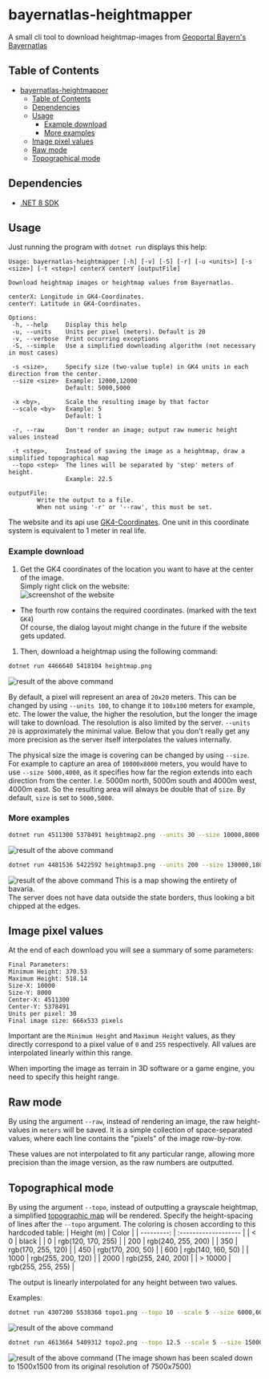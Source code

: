 # bayernatlas-heightmapper

A small cli tool to download heightmap-images from [Geoportal Bayern's Bayernatlas](https://geoportal.bayern.de/bayernatlas)

## Table of Contents
- [bayernatlas-heightmapper](#bayernatlas-heightmapper)
  - [Table of Contents](#table-of-contents)
  - [Dependencies](#dependencies)
  - [Usage](#usage)
    - [Example download](#example-download)
    - [More examples](#more-examples)
  - [Image pixel values](#image-pixel-values)
  - [Raw mode](#raw-mode)
  - [Topographical mode](#topographical-mode)

## Dependencies
- [.NET 8 SDK](https://dotnet.microsoft.com/en-us/download/dotnet/8.0)

## Usage
Just running the program with `dotnet run` displays this help:
```
Usage: bayernatlas-heightmapper [-h] [-v] [-S] [-r] [-u <units>] [-s <size>] [-t <step>] centerX centerY [outputFile]

Download heightmap images or heightmap values from Bayernatlas.

centerX: Longitude in GK4-Coordinates.
centerY: Latitude in GK4-Coordinates.

Options:
 -h, --help     Display this help
 -u, --units    Units per pixel (meters). Default is 20
 -v, --verbose  Print occurring exceptions
 -S, --simple   Use a simplified downloading algorithm (not necessary in most cases)

 -s <size>,     Specify size (two-value tuple) in GK4 units in each direction from the center.
 --size <size>  Example: 12000,12000
                Default: 5000,5000

 -x <by>,       Scale the resulting image by that factor
 --scale <by>   Example: 5
                Default: 1

 -r, --raw      Don't render an image; output raw numeric height values instead

 -t <step>,     Instead of saving the image as a heightmap, draw a simplified topographical map
 --topo <step>  The lines will be separated by 'step' meters of height.
                Example: 22.5

outputFile:
        Write the output to a file.
        When not using '-r' or '--raw', this must be set.
```

The website and its api use [GK4-Coordinates](https://en.wikipedia.org/wiki/Gauss%E2%80%93Kr%C3%BCger_coordinate_system).
One unit in this coordinate system is equivalent to 1 meter in real life.

### Example download
1. Get the GK4 coordinates of the location you want to have at the center of the image. \
   Simply right click on the website: \
![screenshot of the website](/assets/on-website.png)
  - The fourth row contains the required coordinates. (marked with the text `GK4`) \
    Of course, the dialog layout might change in the future if the website gets updated.

1. Then, download a heightmap using the following command:
```sh
dotnet run 4466640 5418104 heightmap.png
```
![result of the above command](/assets/heightmap.png)

By default, a pixel will represent an area of `20x20` meters.
This can be changed by using `--units 100`, to change it to `100x100` meters for example, etc.
The lower the value, the higher the resolution, but the longer the image will take to download.
The resolution is also limited by the server. `--units 20` is approximately the minimal value.
Below that you don't really get any more precision as the server itself interpolates the values internally.

The physical size the image is covering can be changed by using `--size`. For example to capture an area
of `10000x8000` meters, you would have to use `--size 5000,4000`, as it specifies how far the region extends into each direction
from the center. I.e. 5000m north, 5000m south and 4000m west, 4000m east. So the resulting area will always be double that of `size`.
By default, `size` is set to `5000,5000`.

### More examples
```sh
dotnet run 4511300 5378491 heightmap2.png --units 30 --size 10000,8000
```
![result of the above command](/assets/heightmap2.png)

```sh
dotnet run 4481536 5422592 heightmap3.png --units 200 --size 130000,180000
```
![result of the above command](/assets/heightmap3.png)
This is a map showing the entirety of bavaria. \
The server does not have data outside the state borders, thus looking a bit chipped at the edges.

## Image pixel values
At the end of each download you will see a summary of some parameters:
```
Final Parameters:
Minimum Height: 370.53
Maximum Height: 518.14
Size-X: 10000
Size-Y: 8000
Center-X: 4511300
Center-Y: 5378491
Units per pixel: 30
Final image size: 666x533 pixels
```

Important are the `Minimum Height` and `Maximum Height` values, as they directly correspond to a pixel value of `0` and `255` respectively. All values are interpolated linearly within this range.

When importing the image as terrain in 3D software or a game engine, you need to specify this height
range.

## Raw mode
By using the argument `--raw`, instead of rendering an image, the raw height-values in `meters` will be saved.
It is a simple collection of space-separated values, where each line contains the "pixels" of the image row-by-row.

These values are not interpolated to fit any particular range, allowing more precision than the image
version, as the raw numbers are outputted.

## Topographical mode
By using the argument `--topo`, instead of outputting a grayscale heightmap, a simplified
[topographic map](https://en.wikipedia.org/wiki/Topographic_map) will be rendered.
Specify the height-spacing of lines after the `--topo` argument.
The coloring is chosen according to this hardcoded table:
| Height (m) | Color                |
| ---------: | :------------------- |
| < 0        | black                |
| 0          | rgb(120, 170, 255) |
| 200        | rgb(240, 255, 200) |
| 350        | rgb(170, 255, 120) |
| 450        | rgb(170, 200,  50) |
| 600        | rgb(140, 160,  50) |
| 1000       | rgb(255, 200, 120) |
| 2000       | rgb(255, 240, 200) |
| > 10000    | rgb(255, 255, 255) |

The output is linearly interpolated for any height between two values.

Examples:
```sh
dotnet run 4307200 5538368 topo1.png --topo 10 --scale 5 --size 6000,6000
```
![result of the above command](/assets/topo1.png)

```sh
dotnet run 4613664 5409312 topo2.png --topo 12.5 --scale 5 --size 15000,15000
```
![result of the above command](/assets/topo2.png)
(The image shown has been scaled down to 1500x1500 from its original resolution of 7500x7500)

